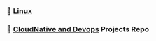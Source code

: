 ### 🔗 [Linux](https://github.com/Vidyart29/AZDevOps/blob/master/Linux/Linux.md)

### 🔗 [CloudNative and Devops](https://github.com/Vidyart29/Kuch-Banane-Ki-Chull) Projects Repo